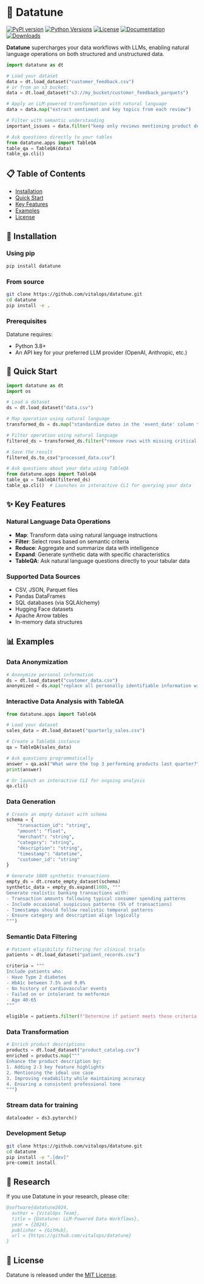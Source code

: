 # 🎵 Datatune

[![PyPI version](https://img.shields.io/pypi/v/datatune.svg)](https://pypi.org/project/datatune/)
[![Python Versions](https://img.shields.io/pypi/pyversions/datatune.svg)](https://pypi.org/project/datatune/)
[![License](https://img.shields.io/github/license/vitalops/datatune)](https://github.com/vitalops/datatune/blob/main/LICENSE)
[![Documentation](https://img.shields.io/badge/docs-latest-brightgreen.svg)](https://vitalops.github.io/datatune/)
[![Downloads](https://static.pepy.tech/badge/datatune)](https://pepy.tech/project/datatune)

**Datatune** supercharges your data workflows with LLMs, enabling natural language operations on both structured and unstructured data.

```python
import datatune as dt

# Load your dataset
data = dt.load_dataset("customer_feedback.csv")
# or from an s3 bucket:
data = dt.load_dataset("s3://my_bucket/customer_feedback_parquets")

# Apply an LLM-powered transformation with natural language
data = data.map("extract sentiment and key topics from each review")

# Filter with semantic understanding
important_issues = data.filter("keep only reviews mentioning product defects or safety concerns")

# Ask questions directly to your tables
from datatune.apps import TableQA
table_qa = TableQA(data)
table_qa.cli()
```

## 📋 Table of Contents

- [Installation](#-installation)
- [Quick Start](#-quick-start)
- [Key Features](#-key-features)
- [Examples](#-examples)
- [License](#-license)

## 🚀 Installation

### Using pip

```bash
pip install datatune
```

### From source

```bash
git clone https://github.com/vitalops/datatune.git
cd datatune
pip install -e .
```

### Prerequisites

Datatune requires:
- Python 3.8+
- An API key for your preferred LLM provider (OpenAI, Anthropic, etc.)

## 🏁 Quick Start

```python
import datatune as dt
import os

# Load a dataset
ds = dt.load_dataset("data.csv")

# Map operation using natural language
transformed_ds = ds.map("standardize dates in the 'event_date' column to YYYY-MM-DD format")

# Filter operation using natural language
filtered_ds = transformed_ds.filter("remove rows with missing critical information")

# Save the result
filtered_ds.to_csv("processed_data.csv")

# Ask questions about your data using TableQA
from datatune.apps import TableQA
table_qa = TableQA(filtered_ds)
table_qa.cli()  # Launches an interactive CLI for querying your data
```

## ✨ Key Features

### Natural Language Data Operations

- **Map**: Transform data using natural language instructions
- **Filter**: Select rows based on semantic criteria
- **Reduce**: Aggregate and summarize data with intelligence
- **Expand**: Generate synthetic data with specific characteristics
- **TableQA**: Ask natural language questions directly to your tabular data

### Supported Data Sources

- CSV, JSON, Parquet files
- Pandas DataFrames
- SQL databases (via SQLAlchemy)
- Hugging Face datasets
- Apache Arrow tables
- In-memory data structures

## 📊 Examples

### Data Anonymization

```python
# Anonymize personal information
ds = dt.load_dataset("customer_data.csv")
anonymized = ds.map("replace all personally identifiable information with XXX")
```

### Interactive Data Analysis with TableQA

```python
from datatune.apps import TableQA

# Load your dataset
sales_data = dt.load_dataset("quarterly_sales.csv")

# Create a TableQA instance
qa = TableQA(sales_data)

# Ask questions programmatically
answer = qa.ask("What were the top 3 performing products last quarter?")
print(answer)

# Or launch an interactive CLI for ongoing analysis
qa.cli()
```

### Data Generation

```python
# Create an empty dataset with schema
schema = {
    "transaction_id": "string",
    "amount": "float",
    "merchant": "string", 
    "category": "string",
    "description": "string",
    "timestamp": "datetime",
    "customer_id": "string"
}

# Generate 1000 synthetic transactions
empty_ds = dt.create_empty_dataset(schema)
synthetic_data = empty_ds.expand(1000, """
Generate realistic banking transactions with:
- Transaction amounts following typical consumer spending patterns
- Include occasional suspicious patterns (5% of transactions)
- Timestamps should follow realistic temporal patterns
- Ensure category and description align logically
""")
```

### Semantic Data Filtering

```python
# Patient eligibility filtering for clinical trials
patients = dt.load_dataset("patient_records.csv")

criteria = """
Include patients who:
- Have Type 2 diabetes
- HbA1c between 7.5% and 9.0%
- No history of cardiovascular events
- Failed on or intolerant to metformin
- Age 40-65
"""

eligible = patients.filter(f"Determine if patient meets these criteria: {criteria}")
```

### Data Transformation

```python
# Enrich product descriptions
products = dt.load_dataset("product_catalog.csv")
enriched = products.map("""
Enhance the product description by:
1. Adding 2-3 key feature highlights
2. Mentioning the ideal use case
3. Improving readability while maintaining accuracy
4. Ensuring a consistent professional tone
""")
```

### Stream data for training

```python
dataloader = ds3.pytorch()
```

### Development Setup

```bash
git clone https://github.com/vitalops/datatune.git
cd datatune
pip install -e ".[dev]"
pre-commit install
```

## 🔬 Research

If you use Datatune in your research, please cite:

```bibtex
@software{datatune2024,
  author = {VitalOps Team},
  title = {Datatune: LLM-Powered Data Workflows},
  year = {2024},
  publisher = {GitHub},
  url = {https://github.com/vitalops/datatune}
}
```

## 📜 License

Datatune is released under the [MIT License](https://github.com/vitalops/datatune/blob/main/LICENSE).
